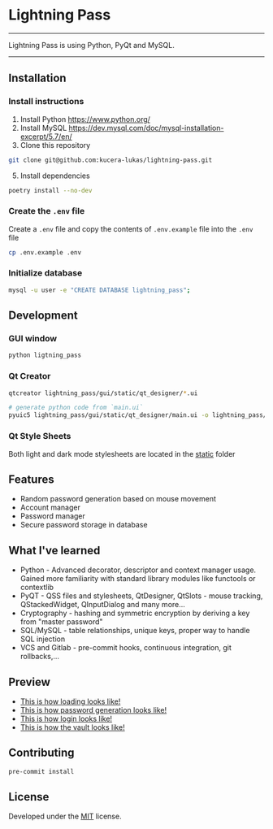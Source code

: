 # Lightning Pass

---

Lightning Pass is using Python, PyQt and MySQL.

---

## Installation

### Install instructions

1. Install Python https://www.python.org/
2. Install MySQL https://dev.mysql.com/doc/mysql-installation-excerpt/5.7/en/
4. Clone this repository

```sh
git clone git@github.com:kucera-lukas/lightning-pass.git
```

5. Install dependencies

```sh
poetry install --no-dev
```

### Create the `.env` file

Create a `.env` file and copy the contents of `.env.example` file into the `.env` file

```sh
cp .env.example .env
```

### Initialize database

```sh
mysql -u user -e "CREATE DATABASE lightning_pass";
```

## Development

### GUI window

```sh
python ligtning_pass
```

### Qt Creator

```sh
qtcreator lightning_pass/gui/static/qt_designer/*.ui
```

```sh
# generate python code from `main.ui`
pyuic5 lightning_pass/gui/static/qt_designer/main.ui -o lightning_pass/gui/static/qt_designer/output/main.py
````

### Qt Style Sheets

Both light and dark mode stylesheets are located in the [static](https://github.com/kucera-lukas/lightning-pass/tree/feat/project-cleanup/lightning_pass/gui/static) folder

## Features

*   Random password generation based on mouse movement
*   Account manager
*   Password manager
*   Secure password storage in database

## What I've learned

*   Python - Advanced decorator, descriptor and context manager usage. Gained more familiarity with standard library modules like functools or contextlib
*   PyQT - QSS files and stylesheets, QtDesigner, QtSlots - mouse tracking, QStackedWidget, QInputDialog and many more...
*   Cryptography - hashing and symmetric encryption by deriving a key from "master password"
*   SQL/MySQL - table relationships, unique keys, proper way to handle SQL injection
*   VCS and Gitlab - pre-commit hooks, continuous integration, git rollbacks,...

## Preview

* [This is how loading looks like!](https://github.com/kucera-lukas/lightning-pass/blob/master/docs/loading.gif)
* [This is how password generation looks like!](https://github.com/kucera-lukas/lightning-pass/blob/chore/cleanup/docs/password_generator.gif)
* [This is how login looks like!](https://github.com/kucera-lukas/lightning-pass/blob/chore/cleanup/docs/login.gif)
* [This is how the vault looks like!](https://github.com/kucera-lukas/lightning-pass/blob/chore/cleanup/docs/vault.gif)

## Contributing

```sh
pre-commit install
```

## License

Developed under the [MIT](https://github.com/kucera-lukas/lightning-pass/blob/master/LICENSE) license.
